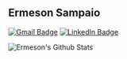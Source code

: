 ## Ermeson Sampaio

[![Gmail Badge](https://img.shields.io/badge/-ermeson.sampaio.queiroz@gmail.com-fff?style=social&logo=Gmail&link=mailto:ermeson.sampaio.queiroz@gmail.com)](mailto:ermeson.sampaio.queiroz@gmail.com)
[![LinkedIn Badge](https://img.shields.io/badge/LinkedIn-0077B5?style=social&logo=linkedin)](https://www.linkedin.com/in/ermesonsampaio)

![Ermeson's Github Stats](https://github-readme-stats.vercel.app/api?username=ermesonqueiroz&show_icons=true&theme=apprentice&line_height=27)
